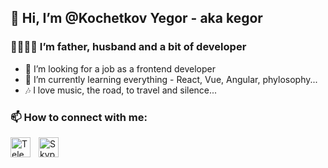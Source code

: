 ## 👋 Hi, I’m @Kochetkov Yegor - aka kegor

### 👨‍👩‍👧‍👦 I’m father, husband and a bit of developer
- 👀 I’m looking for a job as a frontend developer
- 🌱 I’m currently learning everything - React, Vue, Angular, phylosophy...
- 🎶 I love music, the road, to travel and silence...

### 📫 How to connect with me:

[<img align="left" alt="Telegram" width="32px" src="https://user-images.githubusercontent.com/25146954/186000136-6ae16ed9-9bf5-4345-9d22-cdb22428b506.png" style="padding-right:10px;" />](https://t.me/kegor_fx)
[<img align="left" alt="Skype" width="32px" src="https://user-images.githubusercontent.com/25146954/186002526-0ca1ffc4-acaf-48ef-93f0-9c2587de0819.png" style="padding-right:10px;" />](https://join.skype.com/invite/b8VJxHepwaNo)

<!---
YegorKochetkov/YegorKochetkov is a ✨ special ✨ repository because its `README.md` (this file) appears on your GitHub profile.
You can click the Preview link to take a look at your changes.
--->
